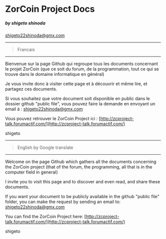 # ZorCoin Project Docs
##### by shigeto shinoda
shigeto22shinoda@gmx.com

------------

> Francais

------------
Bienvenue sur la page Github qui regroupe tous les documents concernant le projet ZorCoin (que ce soit du forum, de la programmation, tout ce qui se trouve dans le domaine informatique en général)

Je vous invite donc à visiter cette page et à découvrir et même lire, et partagez ces documents.

Si vous souhaitez que votre document soit disponible en public dans le dossier github "public file", vous pouvez faire la demande en envoyant un email à : shigeto22shinoda@gmx.com

Vous pouvez retrouver le ZorCoin Project ici : [http://zcproject-talk.forumactif.com/](http://zcproject-talk.forumactif.com/)

shigeto

------------


> English
by Google translate

------------
Welcome on the page Github which gathers all the documents concerning the ZorCoin project (that of the forum, the programming, all that is in the computer field in general)

I invite you to visit this page and to discover and even read, and share these documents.

If you want your document to be publicly available in the github "public file" folder, you can make the request by sending an email to: shigeto22shinoda@gmx.com

You can find the ZorCoin Project here: [http://zcproject-talk.forumactif.com/](http://zcproject-talk.forumactif.com/)

shigeto
